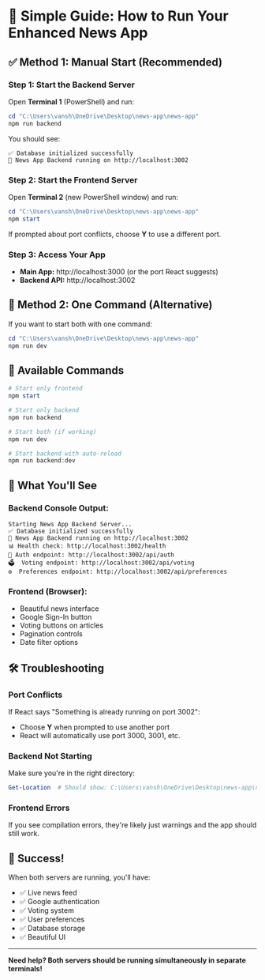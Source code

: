 # 🚀 Simple Guide: How to Run Your Enhanced News App

## ✅ Method 1: Manual Start (Recommended)

### Step 1: Start the Backend Server
Open **Terminal 1** (PowerShell) and run:
```powershell
cd "C:\Users\vansh\OneDrive\Desktop\news-app\news-app"
npm run backend
```

You should see:
```
✅ Database initialized successfully
🚀 News App Backend running on http://localhost:3002
```

### Step 2: Start the Frontend Server
Open **Terminal 2** (new PowerShell window) and run:
```powershell
cd "C:\Users\vansh\OneDrive\Desktop\news-app\news-app"
npm start
```

If prompted about port conflicts, choose **Y** to use a different port.

### Step 3: Access Your App
- **Main App:** http://localhost:3000 (or the port React suggests)
- **Backend API:** http://localhost:3002

## 🎯 Method 2: One Command (Alternative)

If you want to start both with one command:
```powershell
cd "C:\Users\vansh\OneDrive\Desktop\news-app\news-app"
npm run dev
```

## 🔧 Available Commands

```powershell
# Start only frontend
npm start

# Start only backend
npm run backend

# Start both (if working)
npm run dev

# Start backend with auto-reload
npm run backend:dev
```

## 🌟 What You'll See

### Backend Console Output:
```
Starting News App Backend Server...
✅ Database initialized successfully
🚀 News App Backend running on http://localhost:3002
📊 Health check: http://localhost:3002/health
🔐 Auth endpoint: http://localhost:3002/api/auth
🗳️  Voting endpoint: http://localhost:3002/api/voting
⚙️  Preferences endpoint: http://localhost:3002/api/preferences
```

### Frontend (Browser):
- Beautiful news interface
- Google Sign-In button
- Voting buttons on articles
- Pagination controls
- Date filter options

## 🛠️ Troubleshooting

### Port Conflicts
If React says "Something is already running on port 3002":
- Choose **Y** when prompted to use another port
- React will automatically use port 3000, 3001, etc.

### Backend Not Starting
Make sure you're in the right directory:
```powershell
Get-Location  # Should show: C:\Users\vansh\OneDrive\Desktop\news-app\news-app
```

### Frontend Errors
If you see compilation errors, they're likely just warnings and the app should still work.

## 🎉 Success!
When both servers are running, you'll have:
- ✅ Live news feed
- ✅ Google authentication
- ✅ Voting system
- ✅ User preferences
- ✅ Database storage
- ✅ Beautiful UI

---

**Need help? Both servers should be running simultaneously in separate terminals!**